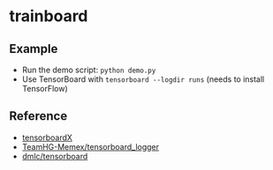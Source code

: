# trainboard

## Example

* Run the demo script: `python demo.py`
* Use TensorBoard with `tensorboard --logdir runs`  (needs to install TensorFlow)

## Reference

* [tensorboardX](https://github.com/lanpa/tensorboard-pytorch)
* [TeamHG-Memex/tensorboard_logger](https://github.com/TeamHG-Memex/tensorboard_logger)
* [dmlc/tensorboard](https://github.com/dmlc/tensorboard)
